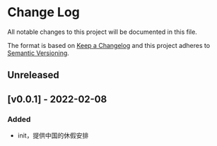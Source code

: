 # Change Log
All notable changes to this project will be documented in this file.

The format is based on [Keep a Changelog](http://keepachangelog.com/)
and this project adheres to [Semantic Versioning](http://semver.org/).

## Unreleased

## [v0.0.1] - 2022-02-08

### Added

- init，提供中国的休假安排

